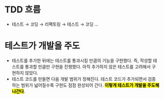 # TDD 흐름

- 테스트 → 코딩 → 리팩토링 → 테스트 → 코딩 ...

# 테스트가 개발을 주도

- 테스트를 추가한 뒤에는 테스트를 통과시킬 만큼의 기능을 구현했다. 즉, 작성할 테스트를 통과할 만큼만 구현을 진행했다. 아직 추가하지 않은 테스트를 고려해서 구현하지 않았다.
- 테스트 코드를 만들면 다음 개발 범위가 정해진다. 테스트 코드가 추가되면서 검증하는 범위가 넓어질수록 구현도 점점 완성되어 간다. **<mark>이렇게 테스트가 개발을 주도해 나간다</mark>**.